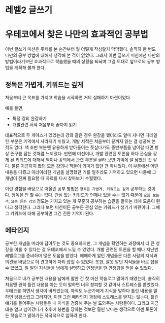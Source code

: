 # 레벨2 글쓰기

# 우테코에서 찾은 나만의 효과적인 공부법

이번 글쓰기 미션은 주제를 본 순간부터 뭘 어떻게 작성할지 막막했다. 솔직히 한 번도 나만의 공부 방법에 대해서 생각해 본 적이 없었다. 그래서 이번 글쓰기 미션에선 나만의 방법이라기보단 효과적으로 학습했을 때의 상황을 되뇌며 그걸 토대로 앞으로의 공부 방법을 계획해 볼까 한다.

## 정독은 가볍게, 키워드는 깊게

처음부터 큰 목표를 가지고 학습을 시작하면 거의 실패하기 마련이었다. 

예를 들면,

- 특정 강의 완강하기
- 개발관련 서적 처음부터 끝까지 읽기

대표적으로 두 케이스가 있었는데 강의 같은 경우 완강을 했더라도 얼마 지나면 디테일한 부분은 기억에서 사라지기 쉬웠고, 개발 서적은 처음부터 끝까지 읽는 걸 성공해 본 적도 없다. 책 초반 부분엔 유용하게 받아들이는 듯싶다가도 중반부쯤을 넘어갈 때면 항상 뜬구름 잡는 것처럼 느껴졌다. 반면에 미션이나, 개발 관련된 토론을 하다 관심을 갖게 된 키워드에 대해서 책이나 강의에서 관련 부분을 골라 보면 기억에 잘 남았던 것 같다. 물론 지금까지 봤던 모든 강의나 책들이 의미가 없던 건 아니었다. 이 부분에선 어떤 내용을 다뤘고 이러이러한 개념을 설명했던 거를 얼추라도 기억하고 있으면 나중에 그 개념이 진짜 필요할 때 자료를 다시 찾아보기 수월했다.

이런 경험을 바탕으로 떠올린 공부 방법은 `정독은 가볍게, 키워드는 깊게` 공부하는 것이다. 정독을 안 할 수는 없다. 관심 있는 키워드가 언제나 있을 수는 없기 때문에 `요즘 보는 책`, `요즘 듣는 강의` 정도는 가지고 있는 게 꾸준히 공부하는 습관을 들이는 데에 도움이 된다고 생각한다. 그러다 보면 미션이든 공부든 관심 있는 키워드가 생기기 마련이다. 그때 그 키워드에 대해 공부하면 그건 진한 기억이 된다.

## 메타인지

공부한 개념을 머리에 담아두는 것도 중요하지만, 그 개념을 확인하는 과정에서 더 큰 성장을 이룰 수 있다는 걸 우테코에서 느낄 수 있었다. 개발 관련된 토론을 할 때나 지난번 레벨로그를 준비하며 많은 도움을 받았다. 애매하게 알던 개념들은 다른 사람의 지식과 의견을 바탕으로 더 견고하게 자리 잡힐 수 있었다. 또한, 잘못 알던 지식들을 바로 잡을 수 있었고, 잘 알던 지식들을 남에게 설명하고 인정받을 땐 안정감을 얻을 수 있었다.

처음으로 내가 공부한 내용을 남에게 말한 건 첫 미션 학습로그 말하기 때였는데, 솔직히 처음엔 괜히 틀린 내용을 아는 듯이 말하면 너무 창피할 것 같아서 스트레스를 받았었다. 우테코를 하면서 생각이 바뀌었는데, 아직도 누군가에게 지식을 말하다 틀린 내용을 말하면 당황스럽고 그러지만, 이젠 그런 메타인지 과정에 스트레스를 받지는 않는다. 틀린 얘기를 들어주는 사람들은 내 지식을 검증해 주는 날 도와주는 사람들이다. 그리고 지금 대충 알고 넘어갔다가 추후에 봉변을 당하는 것보단 훨씬 낫다는 생각으로 이젠 토론이든 학습로그 말하기든 적극적으로 임하려 한다.
